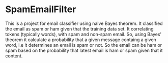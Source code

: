 # SpamEmailFilter
This is a project for email classifier using naive Bayes theorem. It classified the email as spam or ham given that the training data set.
It correlating tokens (typically words), with spam and non-spam email. So, using Bayes' theorem it calculate a probability that a given message 
containg a given word, i.e it determines an email is spam or not. So the email can be ham or spam based on the probability that latest email 
is ham or spam given that it content.

